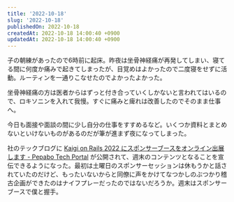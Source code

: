 ```yaml
---
title: '2022-10-18'
slug: '2022-10-18'
publishedOn: 2022-10-18
createdAt: 2022-10-18 14:00:40 +0900
updatedAt: 2022-10-18 14:00:40 +0900
---
```

子の朝練があったので6時前に起床。昨夜は坐骨神経痛が再発してしまい、寝てる間に何度か痛みで起きてしまったが、目覚めはよかったので二度寝をせずに活動。ルーティンを一通りこなせたのでよかったよかった。

坐骨神経痛の方は医者からはずっと付き合っていくしかないと言われてはいるので、ロキソニンを入れて我慢。すぐに痛みと痺れは改善したのでそのまま仕事へ。

今日も面接や面談の間に少し自分の仕事をすすめるなど。いくつか資料とまとめないといけないものがあるのだが筆が進まず夜になってしまった。

社のテックブログに [Kaigi on Rails 2022 にスポンサーブースをオンライン出展します - Pepabo Tech Portal](https://tech.pepabo.com/2022/10/18/kaigi-on-rails-2022-kaigi-on-rails-2022/) が公開されて、週末のコンテンツとなることを宣伝できるようになった。最初は土曜日のスポンサーセッションは休もうかと話されていたのだけど、もったいないからと同僚に声をかけてなつかしのぶつかり稽古企画ができたのはナイフプレーだったのではないだろうか。週末はスポンサーブースで僕と握手。
